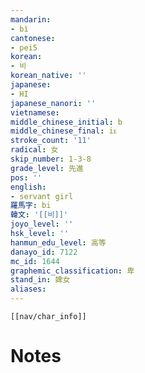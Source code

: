 ```yaml
---
mandarin:
- bì
cantonese:
- pei5
korean:
- 비
korean_native: ''
japanese:
- HI
japanese_nanori: ''
vietnamese:
middle_chinese_initial: b
middle_chinese_final: iᴇ
stroke_count: '11'
radical: 女
skip_number: 1-3-8
grade_level: 先進
pos: ''
english:
- servant girl
羅馬字: bi
韓文: '[[비]]'
joyo_level: ''
hsk_level: ''
hanmun_edu_level: 高等
danayo_id: 7122
mc_id: 1644
graphemic_classification: 卑
stand_in: 婢女
aliases:
---
```

```meta-bind-embed
[[nav/char_info]]
```

# Notes
